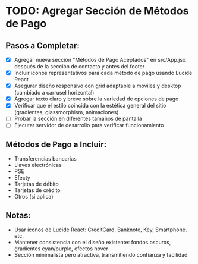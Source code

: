 # TODO: Agregar Sección de Métodos de Pago

## Pasos a Completar:
- [x] Agregar nueva sección "Métodos de Pago Aceptados" en src/App.jsx después de la sección de contacto y antes del footer
- [x] Incluir íconos representativos para cada método de pago usando Lucide React
- [x] Asegurar diseño responsivo con grid adaptable a móviles y desktop (cambiado a carrusel horizontal)
- [x] Agregar texto claro y breve sobre la variedad de opciones de pago
- [x] Verificar que el estilo coincida con la estética general del sitio (gradientes, glassmorphism, animaciones)
- [ ] Probar la sección en diferentes tamaños de pantalla
- [ ] Ejecutar servidor de desarrollo para verificar funcionamiento

## Métodos de Pago a Incluir:
- Transferencias bancarias
- Llaves electrónicas
- PSE
- Efecty
- Tarjetas de débito
- Tarjetas de crédito
- Otros (si aplica)

## Notas:
- Usar íconos de Lucide React: CreditCard, Banknote, Key, Smartphone, etc.
- Mantener consistencia con el diseño existente: fondos oscuros, gradientes cyan/purple, efectos hover
- Sección minimalista pero atractiva, transmitiendo confianza y facilidad
